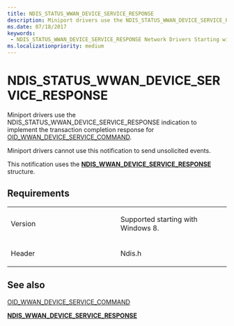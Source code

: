 ```yaml
---
title: NDIS_STATUS_WWAN_DEVICE_SERVICE_RESPONSE
description: Miniport drivers use the NDIS_STATUS_WWAN_DEVICE_SERVICE_RESPONSE indication to implement the transaction completion response for OID_WWAN_DEVICE_SERVICE_COMMAND.NDIS_WWAN_DEVICE_SERVICE_RESPONSE structure.
ms.date: 07/18/2017
keywords:
 - NDIS_STATUS_WWAN_DEVICE_SERVICE_RESPONSE Network Drivers Starting with Windows Vista
ms.localizationpriority: medium
---
```


# NDIS\_STATUS\_WWAN\_DEVICE\_SERVICE\_RESPONSE


Miniport drivers use the NDIS\_STATUS\_WWAN\_DEVICE\_SERVICE\_RESPONSE indication to implement the transaction completion response for [OID\_WWAN\_DEVICE\_SERVICE\_COMMAND](./oid-wwan-device-service-command.md).

Miniport drivers cannot use this notification to send unsolicited events.

This notification uses the [**NDIS\_WWAN\_DEVICE\_SERVICE\_RESPONSE**](/windows-hardware/drivers/ddi/ndiswwan/ns-ndiswwan-_ndis_wwan_device_service_response) structure.

## Requirements

<table>
<colgroup>
<col width="50%" />
<col width="50%" />
</colgroup>
<tbody>
<tr class="odd">
<td><p>Version</p></td>
<td><p>Supported starting with Windows 8.</p></td>
</tr>
<tr class="even">
<td><p>Header</p></td>
<td>Ndis.h</td>
</tr>
</tbody>
</table>

## See also


[OID\_WWAN\_DEVICE\_SERVICE\_COMMAND](./oid-wwan-device-service-command.md)

[**NDIS\_WWAN\_DEVICE\_SERVICE\_RESPONSE**](/windows-hardware/drivers/ddi/ndiswwan/ns-ndiswwan-_ndis_wwan_device_service_response)

 

